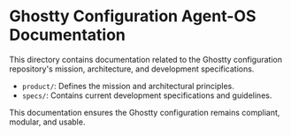 # Ghostty Configuration Agent-OS Documentation

This directory contains documentation related to the Ghostty configuration repository's mission, architecture, and development specifications.

- `product/`: Defines the mission and architectural principles.
- `specs/`: Contains current development specifications and guidelines.

This documentation ensures the Ghostty configuration remains compliant, modular, and usable.